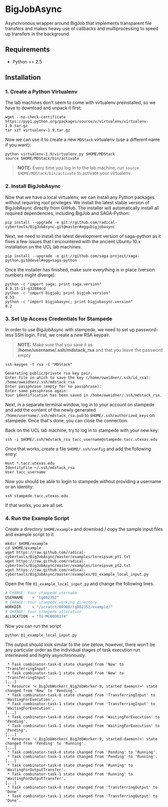 # BigJobAsync

Asynchronous wrapper around BigJob that implements transparent file transfers
and makes heavy use of callbacks and multiprocessing to speed up transfers in
the background.

## Requirements

* Python >= 2.5

## Installation

### 1. Create a Python Virtualenv

The lab machines don't seem to come with virtualenv preinstalled, so we have to download and unpack it first:

```
wget --no-check-certificate https://pypi.python.org/packages/source/v/virtualenv/virtualenv-1.9.tar.gz
tar xzf virtualenv-1.9.tar.gz
```

Now we can use it to create a new `MDStack` virtualenv (use a different name if you want):

```
python virtualenv-1.9/virtualenv.py $HOME/MDStack
source $HOME/MDStack/bin/activate
```

> **NOTE:** Every time you log in to the lab machine, run `source $HOME/MDStack/bin/activate` to activate your virtualenv.

### 2. Install BigJobAsync

Now that we have a local virtualenv, we can install any Python packages without requiring root privileges. We install the latest stable version of BigJobAsync directly from GitHub. The installer will automatically install all required dependencies, including BigJob and SAGA-Python:

```
pip install --upgrade -e git://github.com/radical-cybertools/BigJobAsync.git@master#egg=bigjobasync
```

Next, we need to install the latest development version of saga-python as it fixes a few issues that I encountered with the ancient Ubuntu 10.x installation on the UCL lab machines:

```
pip install --upgrade -e git://github.com/saga-project/saga-python.git@devel#egg=saga-python
```

Once the installer has finished, make sure everything is in place (version numbers might diverge):

```
python -c "import saga; print saga.version"
0.9.15-13-g32884cd
python -c "import bigjob; print bigjob.version"
0.53
python -c "import bigjobasync; print bigjobasync.version"
0.2
```

### 3. Set Up Access Credentials for Stampede

In order to use BigJobAsync with stampede, we need to set up password-less SSH login. First, we create a new RSA keypair.

> **NOTE:** Make sure that you save it as **/home/username/.ssh/mdstack_rsa** and that you leave the password empty

```
ssh-keygen -t rsa -C "MDStack" 

Generating public/private rsa key pair.
Enter file in which to save the key (/home/oweidner/.ssh/id_rsa): /home/oweidner/.ssh/mdstack_rsa
Enter passphrase (empty for no passphrase): 
Enter same passphrase again: 
Your identification has been saved in /home/oweidner/.ssh/mdstack_rsa.
```

Next, in a separate terminal window, log in to your account on stampede and add the content of the newly generated `/home/username/.ssh/mdstack_rsa.pub` to `$HOME/.ssh/authorized_keys` on stampede. Once that's done, you can close the connection. 

Back on the UCL lab machine, try to log in to stampede with your new key:

```
ssh -i $HOME/.ssh/mdstack_rsa tacc_username@stampede.tacc.utexas.edu
```

Once that works, create a file `$HOME/.ssh/config` and add the following entry:

```
Host *.tacc.utexas.edu
IdentityFile ~/.ssh/mdstack_rsa
User tacc_username
```

Now you should be able to login to stampede without providing a username or an identity: 

```
ssh stampede.tacc.utexas.edu
```

If that works, you are all set. 

### 4. Run the Example Script 

Create a directory `$HOME/example` and download / copy the sample input files and example script to it.

```
mkdir $HOME/example
cd $HOME/example
wget https://raw.github.com/radical-cybertools/BigJobAsync/master/examples/loreipsum_pt1.txt
wget https://raw.github.com/radical-cybertools/BigJobAsync/master/examples/loreipsum_pt2.txt
wget https://raw.github.com/radical-cybertools/BigJobAsync/master/examples/01_example_local_input.py
```

Open the file `01_example_local_input.py` and change the following lines.

```Python
# CHANGE: Your stampede username
USERNAME    = "tg802352" 
# CHANGE: Your stampede working directory 
WORKDIR     = "/scratch/00988/tg802352/example/"
# CHANGE: Your stampede allocation
ALLOCATION  = "TG-MCB090174"
```

Now you can run the script

```
python 01_example_local_input.py
```

The output should look similar to the one below, however, there won't be any particular order as the individual stages of task execution run interleaved and highly asynchronously.

```
 * Task combinator-task-0 state changed from 'New' to 'TransferringInput'.
 * Task combinator-task-1 state changed from 'New' to 'TransferringInput'.
[...]
 * Resource '<_BigJobWorker(_BigJobWorker-9, started daemon)>' state changed from 'New' to 'Pending'.
 * Task combinator-task-0 state changed from 'TransferringInput' to 'WaitingForExecution'.
 * Task combinator-task-1 state changed from 'TransferringInput' to 'WaitingForExecution'.
[...]
 * Task combinator-task-0 state changed from 'WaitingForExecution' to 'Pending'.
 * Task combinator-task-1 state changed from 'WaitingForExecution' to 'Pending'.
[...]
 * Resource '<_BigJobWorker(_BigJobWorker-9, started daemon)>' state changed from 'Pending' to 'Running'.
[...]
 * Task combinator-task-0 state changed from 'Pending' to 'Running'.
 * Task combinator-task-1 state changed from 'Pending' to 'Running'.
[...]
 * Task combinator-task-0 state changed from 'Running' to 'WaitingForOutputTransfer'.
 * Task combinator-task-1 state changed from 'Running' to 'WaitingForOutputTransfer'.
[...]
 * Task combinator-task-0 state changed from 'TransferringOutput' to 'Done'.
 * Task combinator-task-1 state changed from 'TransferringOutput' to 'Done'.
```
